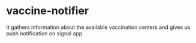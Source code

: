 # vaccine-notifier
It gathers information about the available vaccination centers and gives us push notification on signal app
